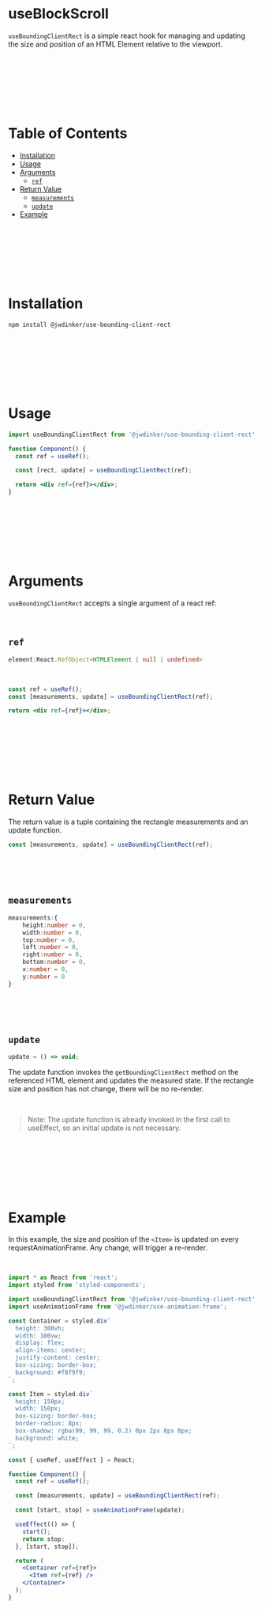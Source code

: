 # useBlockScroll

`useBoundingClientRect` is a simple react hook for managing and updating the size and position of an HTML Element relative to the viewport.

<br>
<br>
<br>
<br>
<br>
<br>

# Table of Contents

- [Installation](#Installation)
- [Usage](#Usage)
- [Arguments](#Arguments)
  - [`ref`](#1.-ref)
- [Return Value](#Return-Value)
  - [`measurements`](#measurements)
  - [`update`](#update)
- [Example](#Example)

<br>
<br>
<br>
<br>
<br>
<br>

# Installation

```
npm install @jwdinker/use-bounding-client-rect
```

<br>
<br>
<br>
<br>
<br>
<br>

# Usage

```jsx
import useBoundingClientRect from '@jwdinker/use-bounding-client-rect';

function Component() {
  const ref = useRef();

  const [rect, update] = useBoundingClientRect(ref);

  return <div ref={ref}></div>;
}
```

<br>
<br>
<br>
<br>
<br>
<br>

# Arguments

`useBoundingClientRect` accepts a single argument of a react ref:

<br>

## `ref`

```ts
element:React.RefObject<HTMLElement | null | undefined>
```

<br>

```jsx
const ref = useRef();
const [measurements, update] = useBoundingClientRect(ref);

return <div ref={ref}></div>;
```

<br>
<br>
<br>
<br>
<br>
<br>

# Return Value

The return value is a tuple containing the rectangle measurements and an update function.
<br>

```jsx
const [measurements, update] = useBoundingClientRect(ref);
```

<br>
<br>
<br>

## `measurements`

```ts
measurements:{
    height:number = 0,
    width:number = 0,
    top:number = 0,
    left:number = 0,
    right:number = 0,
    bottom:number = 0,
    x:number = 0,
    y:number = 0
}
```

<br>
<br>
<br>

## `update`

```ts
update = () => void;
```

The update function invokes the `getBoundingClientRect` method on the referenced HTML element and updates the measured state. If the rectangle size and position has not change, there will be no re-render.

<br>

> Note: The update function is already invoked in the first call to useEffect, so an initial update is not necessary.

<br>
<br>
<br>
<br>
<br>
<br>

# Example

In this example, the size and position of the `<Item>` is updated on every requestAnimationFrame. Any change, will trigger a re-render.

<br>

```jsx
import * as React from 'react';
import styled from 'styled-components';

import useBoundingClientRect from '@jwdinker/use-bounding-client-rect';
import useAnimationFrame from '@jwdinker/use-animation-frame';

const Container = styled.div`
  height: 300vh;
  width: 100vw;
  display: flex;
  align-items: center;
  justify-content: center;
  box-sizing: border-box;
  background: #f8f9f9;
`;

const Item = styled.div`
  height: 150px;
  width: 150px;
  box-sizing: border-box;
  border-radius: 8px;
  box-shadow: rgba(99, 99, 99, 0.2) 0px 2px 8px 0px;
  background: white;
`;

const { useRef, useEffect } = React;

function Component() {
  const ref = useRef();

  const [measurements, update] = useBoundingClientRect(ref);

  const [start, stop] = useAnimationFrame(update);

  useEffect(() => {
    start();
    return stop;
  }, [start, stop]);

  return (
    <Container ref={ref}>
      <Item ref={ref} />
    </Container>
  );
}
```
